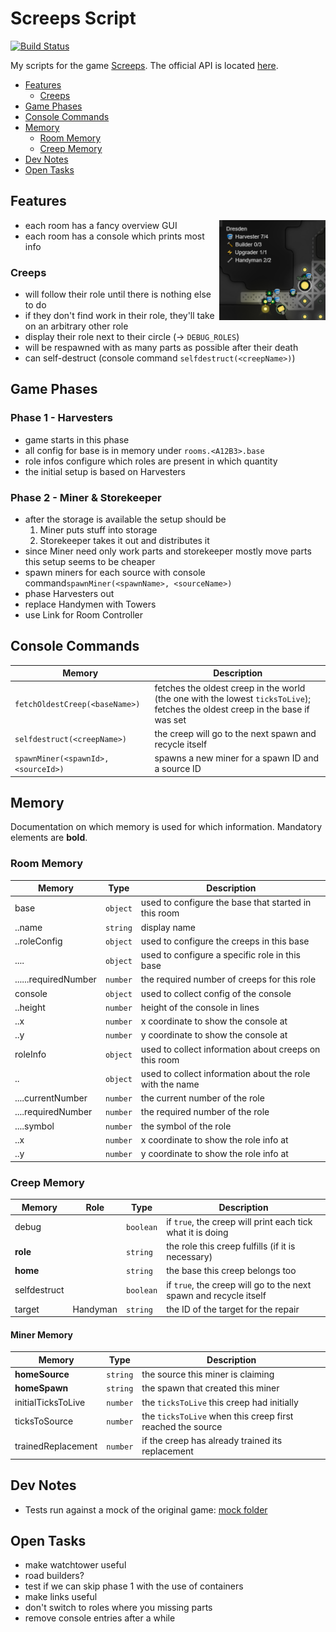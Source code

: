 # Screeps Script

[![Build Status](https://www.travis-ci.com/slothsoft/screeps-script.svg?branch=main)](https://www.travis-ci.com/slothsoft/screeps-script)

My scripts for the game [Screeps](https://screeps.com/). The official API is located [here](https://docs.screeps.com/api).

- [Features](#features)
    - [Creeps](#creeps)
- [Game Phases](#game-phases)
- [Console Commands](#console-commands)
- [Memory](#memory)
    - [Room Memory](#room-memory)
    - [Creep Memory](#creep-memory)
- [Dev Notes](#dev-notes)
- [Open Tasks](#open-tasks)


## Features

<img align="right" width="170" height="160" src="readme/fancy-gui.png">

- each room has a fancy overview GUI
- each room has a console which prints most info


### Creeps

- will follow their role until there is nothing else to do
- if they don't find work in their role, they'll take on an arbitrary other role
- display their role next to their circle (-> `DEBUG_ROLES`)
- will be respawned with as many parts as possible after their death
- can self-destruct (console command `selfdestruct(<creepName>)`)


## Game Phases

### Phase 1 - Harvesters

- game starts in this phase
- all config for base is in memory under `rooms.<A12B3>.base`
- role infos configure which roles are present in which quantity
- the initial setup is based on Harvesters


### Phase 2 - Miner & Storekeeper

- after the storage is available the setup should be 
	1. Miner puts stuff into storage
	2. Storekeeper takes it out and distributes it
- since Miner need only work parts and storekeeper mostly move parts this setup seems to be cheaper
- spawn miners for each source with console command`spawnMiner(<spawnName>, <sourceName>)`
- phase Harvesters out
- replace Handymen with Towers
- use Link for Room Controller



## Console Commands

| Memory                                              | Description  |
| --------------------------------------------------- | ------------ |
| `fetchOldestCreep(<baseName>)`             | fetches the oldest creep in the world (the one with the lowest `ticksToLive`); fetches the oldest creep in the base if <baseName> was set |
| `selfdestruct(<creepName>)`                 | the creep will go to the next spawn and recycle itself |
| `spawnMiner(<spawnId>, <sourceId>)`       | spawns a new miner for a spawn ID and a source ID |



## Memory

Documentation on which memory is used for which information. Mandatory elements are **bold**.



### Room Memory

| Memory                | Type          | Description  |
| --------------------- | ------------- | ------------ |
| base                  | `object`    | used to configure the base that started in this room |
| ..name                | `string`    | display name |
| ..roleConfig          | `object`    | used to configure the creeps in this base |
| ....<role>            | `object`    | used to configure a specific role in this base |
| ......requiredNumber  | `number`    | the required number of creeps for this role |
| console               | `object`    | used to collect config of the console |
| ..height              | `number`    | height of the console in lines |
| ..x                   | `number`    | x coordinate to show the console at |
| ..y                   | `number`    | y coordinate to show the console at |
| roleInfo              | `object`    | used to collect information about creeps on this room |
| ..<role>              | `object`    | used to collect information about the role with the name <role> |
| ....currentNumber     | `number`    | the current number of the role |
| ....requiredNumber    | `number`    | the required number of the role |
| ....symbol            | `number`    | the symbol of the role |
| ..x                   | `number`    | x coordinate to show the role info at |
| ..y                   | `number`    | y coordinate to show the role info at |



### Creep Memory

| Memory                | Role          | Type          | Description  |
| --------------------- | ------------- | ------------- | ------------ |
| debug                 |               | `boolean`   | if `true`, the creep will print each tick what it is doing |
| **role**              |               | `string`    | the role this creep fulfills (if it is necessary) |
| **home**              |               | `string`    | the base this creep belongs too |
| selfdestruct          |               | `boolean`   | if `true`, the creep will go to the next spawn and recycle itself |
| target                | Handyman      | `string`    | the ID of the target for the repair |



#### Miner Memory   

| Memory                | Type          | Description  |
| --------------------- | ------------- | ------------ |
| **homeSource**        | `string`    | the source this miner is claiming |
| **homeSpawn**         | `string`     | the spawn that created this miner |
| initialTicksToLive    | `number`    | the `ticksToLive` this creep had initially |
| ticksToSource         | `number`    | the `ticksToLive` when this creep first reached the source|
| trainedReplacement    | `number`    | if the creep has already trained its replacement |



## Dev Notes

- Tests run against a mock of the original game: [mock folder](./test/mock)



## Open Tasks

- make watchtower useful
- road builders?
- test if we can skip phase 1 with the use of containers
- make links useful
- don't switch to roles where you missing parts
- remove console entries after a while
